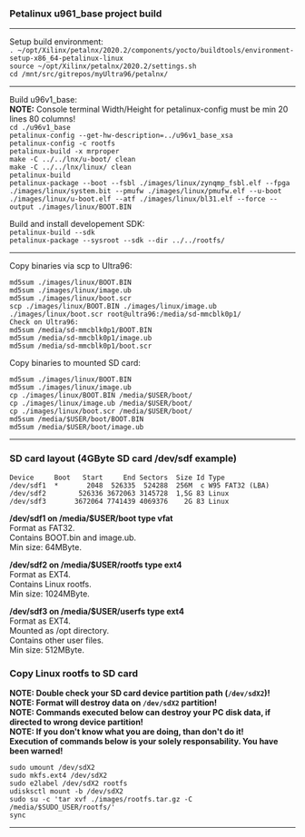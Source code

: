 ### Petalinux u961_base project build  

---  

Setup build environment:  
```. ~/opt/Xilinx/petalnx/2020.2/components/yocto/buildtools/environment-setup-x86_64-petalinux-linux```  
```source ~/opt/Xilinx/petalnx/2020.2/settings.sh```  
```cd /mnt/src/gitrepos/myUltra96/petalnx/```  

---  

Build u96v1_base:  
**NOTE:** Console terminal Width/Height for petalinux-config must be min 20 lines 80 columns!  
```cd ./u96v1_base```  
```petalinux-config --get-hw-description=../u96v1_base_xsa```  
```petalinux-config -c rootfs```  
```petalinux-build -x mrproper```  
```make -C ../../lnx/u-boot/ clean```  
```make -C ../../lnx/linux/ clean```  
```petalinux-build```  
```petalinux-package --boot --fsbl ./images/linux/zynqmp_fsbl.elf --fpga ./images/linux/system.bit --pmufw ./images/linux/pmufw.elf --u-boot ./images/linux/u-boot.elf --atf ./images/linux/bl31.elf --force --output ./images/linux/BOOT.BIN```  

Build and install developement SDK:  
```petalinux-build --sdk```  
```petalinux-package --sysroot --sdk --dir ../../rootfs/```  

---

Copy binaries via scp to Ultra96:  
```
md5sum ./images/linux/BOOT.BIN
md5sum ./images/linux/image.ub
md5sum ./images/linux/boot.scr
scp ./images/linux/BOOT.BIN ./images/linux/image.ub ./images/linux/boot.scr root@ultra96:/media/sd-mmcblk0p1/
Check on Ultra96:
md5sum /media/sd-mmcblk0p1/BOOT.BIN
md5sum /media/sd-mmcblk0p1/image.ub
md5sum /media/sd-mmcblk0p1/boot.scr
```  

Copy binaries to mounted SD card:  
```
md5sum ./images/linux/BOOT.BIN
md5sum ./images/linux/image.ub
cp ./images/linux/BOOT.BIN /media/$USER/boot/
cp ./images/linux/image.ub /media/$USER/boot/
cp ./images/linux/boot.scr /media/$USER/boot/
md5sum /media/$USER/boot/BOOT.BIN
md5sum /media/$USER/boot/image.ub
```  

---

### SD card layout (4GByte SD card /dev/sdf example)
```
Device     Boot   Start     End Sectors  Size Id Type
/dev/sdf1  *       2048  526335  524288  256M  c W95 FAT32 (LBA)
/dev/sdf2        526336 3672063 3145728  1,5G 83 Linux
/dev/sdf3       3672064 7741439 4069376    2G 83 Linux
```  

**/dev/sdf1 on /media/$USER/boot type vfat**  
Format as FAT32.  
Contains BOOT.bin and image.ub.  
Min size: 64MByte.  

**/dev/sdf2 on /media/$USER/rootfs type ext4**  
Format as EXT4.  
Contains Linux rootfs.  
Min size: 1024MByte.  

**/dev/sdf3 on /media/$USER/userfs type ext4**  
Format as EXT4.  
Mounted as /opt directory.  
Contains other user files.  
Min size: 512MByte.  

### Copy Linux rootfs to SD card  
**NOTE: Double check your SD card device partition path (```/dev/sdX2```)!**  
**NOTE: Format will destroy data on ```/dev/sdX2``` partition!**  
**NOTE: Commands executed below can destroy your PC disk data, if directed to wrong device partition!**  
**NOTE: If you don't know what you are doing, than don't do it!**  
**Execution of commands below is your solely responsability. You have been warned!**  

```sudo umount /dev/sdX2```  
```sudo mkfs.ext4 /dev/sdX2```  
```sudo e2label /dev/sdX2 rootfs```  
```udisksctl mount -b /dev/sdX2```  
```sudo su -c 'tar xvf ./images/rootfs.tar.gz -C /media/$SUDO_USER/rootfs/'```  
```sync```  

---


